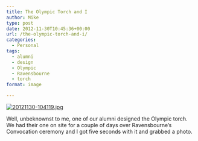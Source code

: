 ```yaml
---
title: The Olympic Torch and I
author: Mike
type: post
date: 2012-11-30T10:45:36+00:00
url: /the-olympic-torch-and-i/
categories:
  - Personal
tags:
  - alumni
  - design
  - Olympic
  - Ravensbourne
  - torch
format: image

---
```

[<img src="/wp-content/uploads/2012/11/20121130-104119.jpg" alt="20121130-104119.jpg" class="alignnone size-full" />][1]

Well, unbeknownst to me, one of our alumni designed the Olympic torch.  
We had their one on site for a couple of days over Ravensbourne&#8217;s Convocation ceremony and I got five seconds with it and grabbed a photo.

 [1]: /wp-content/uploads/2012/11/20121130-104119.jpg